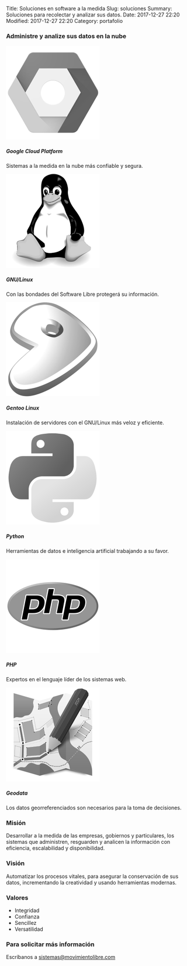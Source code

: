 Title: Soluciones en software a la medida
Slug: soluciones
Summary: Soluciones para recolectar y analizar sus datos.
Date: 2017-12-27 22:20
Modified: 2017-12-27 22:20
Category: portafolio


### Administre y analize sus datos en la nube

<div class="container">
  <div class="row">
    <div class="col-sm">
      <div class="card" style="border: none;">
        <img class="card-img-top" src="google-cloud-platform.png" alt="Google Cloud Platform">
        <div class="card-body">
          <h5 class="card-title">Google Cloud Platform</h5>
          <p class="card-text">Sistemas a la medida en la nube más confiable y segura.</p>
        </div>
      </div>
    </div>
    <div class="col-sm">
      <div class="card" style="border: none;">
        <img class="card-img-top" src="linux.png" alt="Linux">
        <div class="card-body">
          <h5 class="card-title">GNU/Linux</h5>
          <p class="card-text">Con las bondades del Software Libre protegerá su información.</p>
        </div>
      </div>
    </div>
    <div class="col-sm">
      <div class="card" style="border: none;">
        <img class="card-img-top" src="gentoo.png" alt="Gentoo Linux">
        <div class="card-body">
          <h5 class="card-title">Gentoo Linux</h5>
          <p class="card-text">Instalación de servidores con el GNU/Linux más veloz y eficiente.</p>
        </div>
      </div>
    </div>
  </div>
  <div class="row">
    <div class="col-sm">
      <div class="card" style="border: none;">
        <img class="card-img-top" src="python.png" alt="Python">
        <div class="card-body">
          <h5 class="card-title">Python</h5>
          <p class="card-text">Herramientas de datos e inteligencia artificial trabajando a su favor.</p>
        </div>
      </div>
    </div>
    <div class="col-sm">
      <div class="card" style="border: none;">
        <img class="card-img-top" src="php.png" alt="PHP">
        <div class="card-body">
          <h5 class="card-title">PHP</h5>
          <p class="card-text">Expertos en el lenguaje líder de los sistemas web.</p>
        </div>
      </div>
    </div>
    <div class="col-sm">
      <div class="card" style="border: none;">
        <img class="card-img-top" src="josm.png" alt="JOSM">
        <div class="card-body">
          <h5 class="card-title">Geodata</h5>
          <p class="card-text">Los datos georreferenciados son necesarios para la toma de decisiones.</p>
        </div>
      </div>
    </div>
  </div>
</div>

### Misión

Desarrollar a la medida de las empresas, gobiernos y particulares,
los sistemas que administren, resguarden y analicen la información con
eficiencia, escalabilidad y disponibilidad.

### Visión

Automatizar los procesos vitales,
para asegurar la conservación de sus datos,
incrementando la creatividad y usando herramientas modernas.

### Valores

* Integridad
* Confianza
* Sencillez
* Versatilidad

### Para solicitar más información

Escríbanos a <sistemas@movimientolibre.com>
